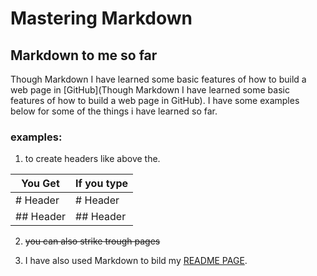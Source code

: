 # Mastering Markdown
## Markdown to me so far
Though Markdown I have learned some basic features of how to build a web page in [GitHub](Though Markdown I have learned some basic features of how to build a web page in GitHub). I have some examples below for some of the things i have learned so far.
### examples:
1. to create headers like above the.

 You Get | If you type 
 ---------|----------
 # Header | # Header 
 ## Header| ## Header

2. ~~you can also strike trough pages~~

2. I have also used Markdown to bild my [README PAGE](https://quisqueyan.github.io/learning-journal/). 



